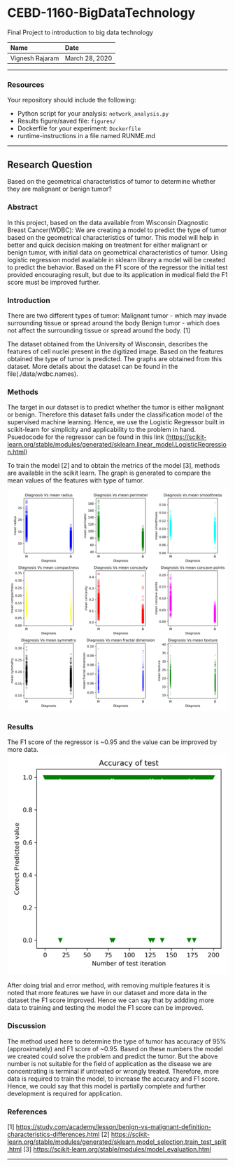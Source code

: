 # CEBD-1160-BigDataTechnology
Final Project to introduction to big data technology

| Name | Date |
|:-------|:---------------|
|Vignesh Rajaram|March 28, 2020|

-----

### Resources
Your repository should include the following:

- Python script for your analysis: `network_analysis.py`
- Results figure/saved file:  `figures/`
- Dockerfile for your experiment: `Dockerfile`
- runtime-instructions in a file named RUNME.md

-----

## Research Question

Based on the geometrical characteristics of tumor to determine whether they are malignant or benign tumor?

### Abstract

In this project, based on the data available from Wisconsin Diagnostic Breast Cancer(WDBC): We are creating a model to predict the type of tumor based on the geometrical characteristics of tumor. This model will help in better and quick decision making on treatment for either malignant or benign tumor, with initial data on geometrical characteristics of tumor. Using logistic regression model available in sklearn library a model will be created to predict the behavior. Based on the F1 score of the regressor the initial test provided encouraging result, but due to its application in medical field the F1 score must be improved further.

### Introduction

There are two different types of tumor:
Malignant tumor - which may invade surrounding tissue or spread around the body
Benign tumor - which does not affect the surrounding tissue or spread around the body. [1]

The dataset obtained from the University of Wisconsin, describes the features of cell nuclei present in the digitized image. Based on the features obtained the type of tumor is predicted. The graphs are obtained from this dataset. More details about the dataset can be found in the file(./data/wdbc.names).

### Methods

The target in our dataset is to predict whether the tumor is either malignant or benign. Therefore this dataset falls under the classification model of the supervised machine learning. Hence, we use the Logistic Regressor built in scikit-learn for simplicity and applicability to the problem in hand. Psuedocode for the regressor can be found in this link (https://scikit-learn.org/stable/modules/generated/sklearn.linear_model.LogisticRegression.html)

To train the model [2] and to obtain the metrics of the model [3], methods are available in the scikit learn. The graph is generated to compare the mean values of the features with type of tumor.

![matrix](./plots/Diagnosis.png)

### Results

The F1 score of the regressor is ~0.95 and the value can be improved by more data.
![performange figure](./plots/performance.png)

After doing trial and error method, with removing multiple features it is noted that more features we have in our dataset and more data in the dataset the F1 score improved. Hence we can say that by addding more data to training and testing the model the F1 score can be improved.

### Discussion

The method used here to determine the type of tumor has accuracy of 95%(approximately) and F1 score of ~0.95. Based on these numbers the model we created could solve the problem and predict the tumor. But the above number is not suitable for the field of application as the disease we are concentrating is terminal if untreated or wrongly treated. Therefore, more data is required to train the model, to increase the accuracy and F1 score. Hence, we could say that this model is partially complete and further development is required for application.

### References
[1] https://study.com/academy/lesson/benign-vs-malignant-definition-characteristics-differences.html
[2] https://scikit-learn.org/stable/modules/generated/sklearn.model_selection.train_test_split.html
[3] https://scikit-learn.org/stable/modules/model_evaluation.html

-------
